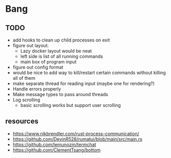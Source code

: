 # Bang

## TODO
- add hooks to clean up child processes on exit
- figure out layout.
  - Lazy docker layout would be neat
  - left side is list of all running commands
  - main box of program input
- figure out config format
- would be nice to add way to kill/restart certain commands without killing all of them
- make separate thread for reading input (maybe one for rendering?)
- Handle errors properly
- Make message types to pass around threads
- Log scrolling
  - basic scrolling works but support user scrolling


## resources
- https://www.nikbrendler.com/rust-process-communication/
- https://github.com/DevinR528/rumatui/blob/main/src/main.rs
- https://github.com/lemunozm/termchat
- https://github.com/ClementTsang/bottom